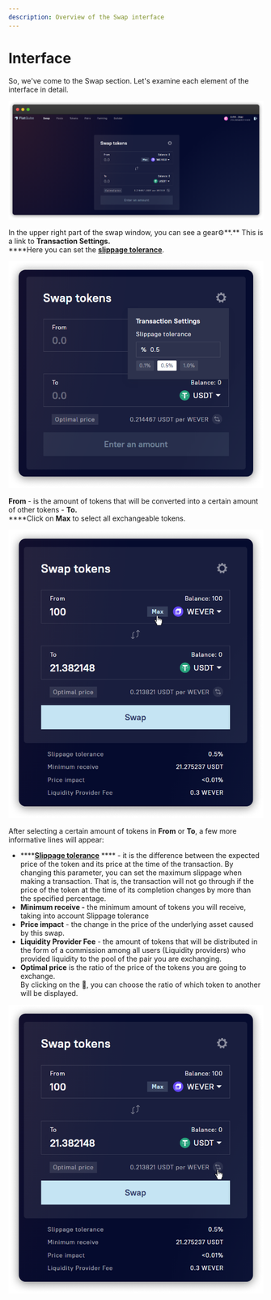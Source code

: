 ```yaml
---
description: Overview of the Swap interface
---
```


# Interface

So, we've come to the Swap section. Let's examine each element of the interface in detail.

![](../../.gitbook/assets/Interface.png)

In the upper right part of the swap window, you can see a gear⚙️\*\*.\*\* This is a link to **Transaction Settings.**\
\*\*\*\*Here you can set the [**slippage tolerance**](how-to/configure-slippage-tolerance.md).

![](<../../.gitbook/assets/Gear (1).png>)

**From** - is the amount of tokens that will be converted into a certain amount of other tokens - **To.**\
\*\*\*\*Click on **Max** to select all exchangeable tokens.

![](<../../.gitbook/assets/image (55).png>)

After selecting a certain amount of tokens in **From** or **To**, a few more informative lines will appear:

* \*\*\*\*[**Slippage tolerance**](how-to/configure-slippage-tolerance.md) \*\*\*\* - it is the difference between the expected price of the token and its price at the time of the transaction. By changing this parameter, you can set the maximum slippage when making a transaction. That is, the transaction will not go through if the price of the token at the time of its completion changes by more than the specified percentage.
* **Minimum receive -** the minimum amount of tokens you will receive, taking into account Slippage tolerance
* **Price impact** - the change in the price of the underlying asset caused by this swap.
* **Liquidity Provider Fee** - the amount of tokens that will be distributed in the form of a commission among all users (Liquidity providers) who provided liquidity to the pool of the pair you are exchanging.
* **Optimal price** is the ratio of the price of the tokens you are going to exchange.\
  By clicking on the 🔁, you can choose the ratio of which token to another will be displayed.

![](<../../.gitbook/assets/image (66).png>)

